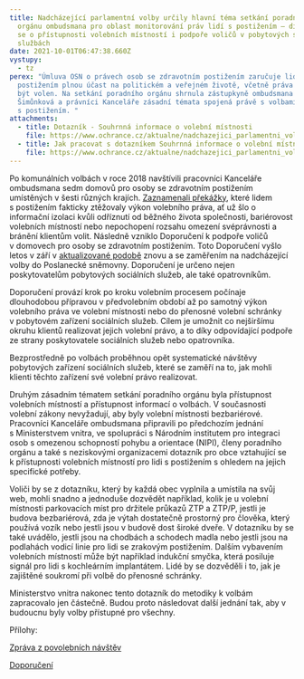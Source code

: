 ```yaml
---
title: Nadcházející parlamentní volby určily hlavní téma setkání poradního
  orgánu ombudsmana pro oblast monitorování práv lidí s postižením – diskutovalo
  se o přístupnosti volebních místností i podpoře voličů v pobytových sociálních
  službách
date: 2021-10-01T06:47:38.660Z
vystupy:
  - tz
perex: "Úmluva OSN o právech osob se zdravotním postižením zaručuje lidem s
  postižením plnou účast na politickém a veřejném životě, včetně práva volit a
  být volen. Na setkání poradního orgánu shrnula zástupkyně ombudsmana Monika
  Šimůnková a právníci Kanceláře zásadní témata spojená právě s volbami a lidmi
  s postižením. "
attachments:
  - title: Dotazník - Souhrnná informace o volební místnosti
    file: https://www.ochrance.cz/aktualne/nadchazejici_parlamentni_volby_urcily_hlavni_tema_setkani_poradniho_organu_ombudsmana_pro_oblast_monitorovani_prav_lidi_s_postizenim_diskutovalo_se_o_pristupnosti_volebnich_mistnosti_i_podpore_volicu_v_pobytovych_socialnich_sluzbach/dotaznik_-_souhrnna_informace_o_volebni_mistnosti.docx
  - title: Jak pracovat s dotazníkem Souhrnná informace o volební místnosti
    file: https://www.ochrance.cz/aktualne/nadchazejici_parlamentni_volby_urcily_hlavni_tema_setkani_poradniho_organu_ombudsmana_pro_oblast_monitorovani_prav_lidi_s_postizenim_diskutovalo_se_o_pristupnosti_volebnich_mistnosti_i_podpore_volicu_v_pobytovych_socialnich_sluzbach/dotaznik_-_souhrnna_informace_o_volebni_mistnosti.docx
---
```

<p>Po komunálních volbách v&nbsp;roce 2018 navštívili pracovníci Kanceláře ombudsmana sedm&nbsp;domovů pro osoby se zdravotním postižením umístěných v&nbsp;šesti různých krajích. <a href="https://eso.ochrance.cz/Nalezene/Edit/8192">Zaznamenali překážky</a>, které lidem s&nbsp;postižením fakticky ztěžovaly výkon volebního práva, ať už šlo o informační izolaci kvůli odříznutí od běžného života společnosti, bariérovost volebních místností nebo nepochopení rozsahu omezení svéprávnosti a bránění klientům volit. Následně vzniklo Doporučení k&nbsp;podpoře voličů v&nbsp;domovech pro osoby se zdravotním postižením. Toto Doporučení vyšlo letos v&nbsp;září v <a href="https://eso.ochrance.cz/Nalezene/Edit/9676">aktualizované podobě</a>&nbsp;znovu a se zaměřením na nadcházející volby do Poslanecké sněmovny. Doporučení je určeno nejen poskytovatelům pobytových sociálních služeb, ale také opatrovníkům.&nbsp;&nbsp;</p>

<p>Doporučení provází krok po kroku volebním procesem počínaje dlouhodobou přípravou v&nbsp;předvolebním období až po samotný výkon volebního práva ve volební místnosti nebo do přenosné volební schránky v&nbsp;pobytovém zařízení sociálních služeb. Cílem je umožnit co nejširšímu okruhu klientů realizovat jejich volební právo, a to díky odpovídající podpoře ze strany poskytovatele sociálních služeb nebo opatrovníka.</p>

<p>Bezprostředně po volbách proběhnou opět systematické návštěvy pobytových zařízení sociálních služeb, které se zaměří na to, jak mohli klienti těchto zařízení své volební právo realizovat.</p>

<p>Druhým zásadním tématem setkání poradního orgánu byla přístupnost volebních místností a přístupnost informací o volbách. V&nbsp;současnosti volební zákony nevyžadují, aby byly volební místnosti bezbariérové. Pracovníci Kanceláře ombudsmana připravili po předchozím jednání s&nbsp;Ministerstvem vnitra, ve spolupráci s&nbsp;Národním institutem pro integraci osob s&nbsp;omezenou schopností pohybu a orientace (NIPI), členy poradního orgánu a také s&nbsp;neziskovými organizacemi&nbsp;dotazník pro obce vztahující se k&nbsp;přístupnosti volebních místností pro lidi s&nbsp;postižením s&nbsp;ohledem na jejich specifické potřeby.</p>

<p>Voliči by se z&nbsp;dotazníku, který by každá obec vyplnila a umístila na svůj web, mohli snadno a jednoduše dozvědět například, kolik je u volební místnosti parkovacích míst pro držitele průkazů ZTP a ZTP/P, jestli je budova bezbariérová, zda je výtah dostatečně prostorný pro člověka, který používá vozík nebo jestli jsou v budově dost široké dveře. V dotazníku by se také uvádělo, jestli jsou na chodbách a schodech madla nebo jestli jsou na podlahách vodicí linie pro lidi se zrakovým postižením. Dalším vybavením volebních místností může být například indukční smyčka, která posiluje signál pro lidi s kochleárním implantátem. Lidé by se dozvěděli i to, jak je zajištěné soukromí při volbě do přenosné schránky.</p>

<p>Ministerstvo vnitra nakonec tento dotazník do metodiky k&nbsp;volbám zapracovalo jen částečně. Budou proto následovat další jednání tak, aby v budoucnu byly volby přístupné pro všechny.</p>

<p>Přílohy:</p>

<p><a href="https://eso.ochrance.cz/Nalezene/Edit/8192">Zpráva z povolebních návštěv</a></p>

<p><a href="https://eso.ochrance.cz/Nalezene/Edit/9676">Doporučení</a></p>
